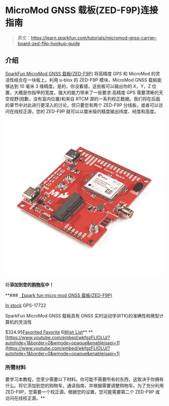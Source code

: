 # MicroMod GNSS 载板(ZED-F9P)连接指南

> 原文：<https://learn.sparkfun.com/tutorials/micromod-gnss-carrier-board-zed-f9p-hookup-guide>

## 介绍

[SparkFun MicroMod GNSS 载板(ZED-F9P)](https://www.sparkfun.com/products/17722) 将高精度 GPS 和 MicroMod 的灵活性结合在一块板上。利用 u-blox 的 ZED-F9P 模块，MicroMod GNSS 载板能够达到 10 毫米 3 维精度。是的，你没看错，这些板可以输出你的 X，Y，Z 位置，大概是你指甲的宽度。强大的能力带来了一些要求:高精度 GPS 需要清晰的天空视野(抱歉，没有室内位置)和来自 RTCM 源的一系列校正数据。我们将在后面的章节中对此进行更深入的讨论，但只要您有两个 ZED-F9P 分线板，或者可以访问在线校正源，您的 ZED-F9P 就可以以厘米级的精度输出纬度、经度和高度。

[![SparkFun MicroMod GNSS Carrier Board (ZED-F9P)](img/2321a2c5c333a03b8e403f1077899842.png)](https://www.sparkfun.com/products/17722) 

将**添加到您的[购物车](https://www.sparkfun.com/cart)中！**

 **### [【spark fun micro mod GNSS 载板(ZED-F9P)](https://www.sparkfun.com/products/17722)

[In stock](https://learn.sparkfun.com/static/bubbles/ "in stock") GPS-17722

SparkFun MicroMod GNSS 载板具有 GNSS 实时运动学(RTK)的准确性和微型计算机的灵活性

$324.95[Favorited Favorite](# "Add to favorites") 6[Wish List](# "Add to wish list")** **[https://www.youtube.com/embed/wkfgzFLIOLU/?autohide=1&border=0&wmode=opaque&enablejsapi=1](https://www.youtube.com/embed/wkfgzFLIOLU/?autohide=1&border=0&wmode=opaque&enablejsapi=1)

### 所需材料

要学习本教程，您至少需要以下材料。你可能不需要所有的东西，这取决于你拥有什么。将它添加到您的购物车，通读指南，并根据需要调整购物车。为了充分利用 ZED-F9P，您需要一个校正源。根据您的设置，您可能需要第二个 ZED-F9P 或访问在线校正源。**